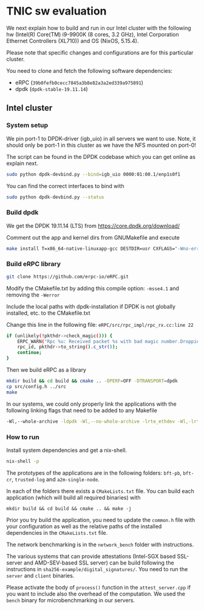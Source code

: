 # TNIC sw evaluation

We next explain how to build and run in our Intel cluster with the following hw (Intel(R) Core(TM) i9-9900K (8 cores, 3.2 GHz), Intel Corporation Ethernet Controllers (XL710)) and OS (NixOS, 5.15.4). 

Please note that specific changes and configurations are for this particular cluster.

You need to clone and fetch the following software dependencies:


- eRPC (`39b0fefb0cecc7845a3b8e82a3a2ed339a975891`)
- dpdk (`dpdk-stable-19.11.14`)


## Intel cluster

### System setup
We pin port-1 to DPDK-driver (igb_uio) in all servers we want to use. Note, it should only be port-1 in this cluster as we have the NFS mounted on port-0!

The script can be found in the DPDK codebase which you can get online as explain next.
 
```sh
sudo python dpdk-devbind.py --bind=igb_uio 0000:01:00.1/enp1s0f1
```

You can find the correct interfaces to bind with 

```sh
sudo python dpdk-devbind.py --status 
```


### Build dpdk 

We get the DPDK 19.11.14 (LTS) from https://core.dpdk.org/download/ 

Comment out the app and kernel dirs from GNUMakefile and execute

```sh
make install T=x86_64-native-linuxapp-gcc DESTDIR=usr CXFLAGS="-Wno-error"
```


### Build eRPC library

```sh
git clone https://github.com/erpc-io/eRPC.git	
```


Modify the CMakefile.txt by adding this compile option: `-msse4.1` and removing the `-Werror`

Include the local paths with dpdk-installation if DPDK is not globally installed, etc. to the CMakefile.txt

Change this line in the following file: `eRPC/src/rpc_impl/rpc_rx.cc:line 22`

```sh
if (unlikely(!pkthdr->check_magic())) {
	ERPC_WARN("Rpc %u: Received packet %s with bad magic number.Dropping.\n", 
	rpc_id, pkthdr->to_string().c_str());
	continue;
}	
```


Then we build eRPC as a library 

```sh 
mkdir build && cd build && cmake .. -DPERF=OFF -DTRANSPORT=dpdk
cp src/config.h ../src
make
```

In our systems, we could only properly link the applications with the following linking flags that need to be added to any Makefile

```sh 
-Wl,--whole-archive -ldpdk -Wl,--no-whole-archive -lrte_ethdev -Wl,-lrte_port
```


### How to run

Install system dependencies and get a nix-shell.

```sh
nix-shell -p
```

The prototypes of the applications are in the following folders: `bft-pb`, `bft-cr`, `trusted-log` and `a2m-single-node`.

In each of the folders there exists a ```CMakeLists.txt``` file. You can build each application (which will build all required binaries) with 

```
mkdir build && cd build && cmake .. && make -j
```

Prior you try build the application, you need to update the ```common.h``` file with your configuration as well as the relative paths of the installed dependencies in the ```CMakeLists.txt``` file.

The network benchmarking is in the `network_bench` folder with instructions.

The various systems that can provide attestations (Intel-SGX based SSL-server and AMD-SEV-based SSL server) can be build following the instructions in `sha256-example/digital_signatures/`. You need to run the `server` and `client` binaries. 

Please activate the body of `process()` function in the `attest_server.cpp` if you want to include also the overhead of the computation. We used the `bench` binary for microbenchmarking in our servers.